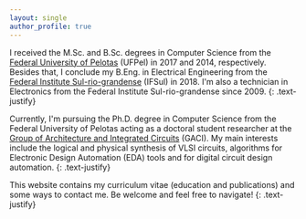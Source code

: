 ```yaml
---
layout: single
author_profile: true
---
```


I received the M.Sc. and B.Sc. degrees in Computer Science from the [Federal University of Pelotas](ufpel.edu.br) (UFPel) in 2017 and 2014, respectively. Besides that, I conclude my B.Eng. in Electrical Engineering from the [Federal Institute Sul-rio-grandense](ifsul.edu.br) (IFSul) in 2018. I'm also a technician in Electronics from the Federal Institute Sul-rio-grandense since 2009. 
{: .text-justify} 

Currently, I'm pursuing the Ph.D. degree in Computer Science from the Federal University of Pelotas acting as a doctoral student researcher at the [Group of Architecture and Integrated Circuits](https://wp.ufpel.edu.br/gaci/) (GACI). My main interests include the logical and physical synthesis of VLSI circuits, algorithms for Electronic Design Automation (EDA) tools and for digital circuit design automation. 
{: .text-justify}

This website contains my curriculum vitae (education and publications) and some ways to contact me. Be welcome and feel free to navigate! 
{: .text-justify}